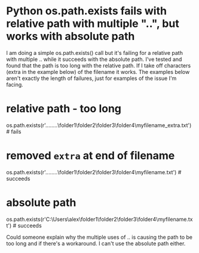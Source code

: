 
# Python os.path.exists fails with relative path with multiple "..", but works with absolute path

I am doing a simple os.path.exists() call but it's failing for a relative path with multiple .. while it succeeds with the absolute path. I've tested and found that the path is too long with the relative path. If I take off characters (extra in the example below) of the filename it works.
The examples below aren't exactly the length of failures, just for examples of the issue I'm facing.
# relative path - too long
os.path.exists(r'..\..\..\..\folder1\folder2\folder3\folder4\myfilename_extra.txt')  # fails
# removed `extra` at end of filename
os.path.exists(r'..\..\..\..\folder1\folder2\folder3\folder4\myfilename.txt')  # succeeds
# absolute path
os.path.exists(r'C:\Users\alex\folder1\folder2\folder3\folder4\myfilename.txt')  # succeeds

Could someone explain why the multiple uses of .. is causing the path to be too long and if there's a workaround. I can't use the absolute path either.

        